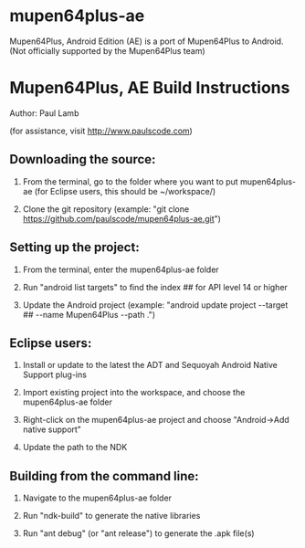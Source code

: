 mupen64plus-ae
==============

Mupen64Plus, Android Edition (AE) is a port of Mupen64Plus to Android. (Not officially supported by the Mupen64Plus team)


Mupen64Plus, AE Build Instructions
==================================

Author: Paul Lamb

(for assistance, visit http://www.paulscode.com)






Downloading the source:
-----------------------

1) From the terminal, go to the folder where you want to put mupen64plus-ae
   (for Eclipse users, this should be ~/workspace/)

2) Clone the git repository
   (example: "git clone https://github.com/paulscode/mupen64plus-ae.git")






Setting up the project:
-----------------------

1) From the terminal, enter the mupen64plus-ae folder

2) Run "android list targets" to find the index ## for API level 14 or higher

3) Update the Android project
   (example: "android update project --target ## --name Mupen64Plus --path .")






Eclipse users:
--------------

1) Install or update to the latest the ADT and Sequoyah Android Native Support plug-ins

2) Import existing project into the workspace, and choose the mupen64plus-ae folder

3) Right-click on the mupen64plus-ae project and choose "Android->Add native support"

4) Update the path to the NDK






Building from the command line:
-------------------------------

1) Navigate to the mupen64plus-ae folder

2) Run "ndk-build" to generate the native libraries

3) Run "ant debug" (or "ant release") to generate the .apk file(s)
